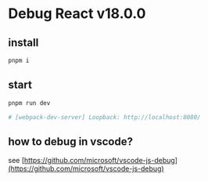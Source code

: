 # Debug React v18.0.0

## install

```bash
pnpm i
```

## start

```bash
pnpm run dev

# [webpack-dev-server] Loopback: http://localhost:8080/
```

## how to debug in vscode?

see [https://github.com/microsoft/vscode-js-debug](https://github.com/microsoft/vscode-js-debug)
